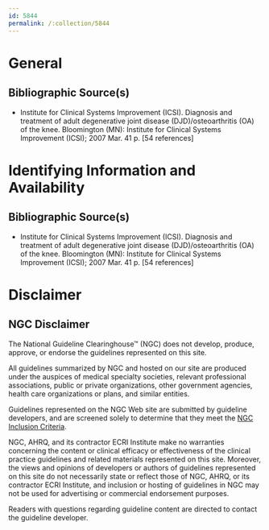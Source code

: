 ```yaml
---
id: 5844
permalink: /:collection/5844
---
```


# General

## Bibliographic Source(s)

- Institute for Clinical Systems Improvement (ICSI). Diagnosis and treatment of adult degenerative joint disease (DJD)/osteoarthritis (OA) of the knee. Bloomington (MN): Institute for Clinical Systems Improvement (ICSI); 2007 Mar. 41 p. [54 references]

# Identifying Information and Availability

## Bibliographic Source(s)

- Institute for Clinical Systems Improvement (ICSI). Diagnosis and treatment of adult degenerative joint disease (DJD)/osteoarthritis (OA) of the knee. Bloomington (MN): Institute for Clinical Systems Improvement (ICSI); 2007 Mar. 41 p. [54 references]

# Disclaimer

## NGC Disclaimer

The National Guideline Clearinghouse™ (NGC) does not develop, produce, approve, or endorse the guidelines represented on this site.

All guidelines summarized by NGC and hosted on our site are produced under the auspices of medical specialty societies, relevant professional associations, public or private organizations, other government agencies, health care organizations or plans, and similar entities.

Guidelines represented on the NGC Web site are submitted by guideline developers, and are screened solely to determine that they meet the [NGC Inclusion Criteria](/help-and-about/summaries/inclusion-criteria).

NGC, AHRQ, and its contractor ECRI Institute make no warranties concerning the content or clinical efficacy or effectiveness of the clinical practice guidelines and related materials represented on this site. Moreover, the views and opinions of developers or authors of guidelines represented on this site do not necessarily state or reflect those of NGC, AHRQ, or its contractor ECRI Institute, and inclusion or hosting of guidelines in NGC may not be used for advertising or commercial endorsement purposes.

Readers with questions regarding guideline content are directed to contact the guideline developer.

